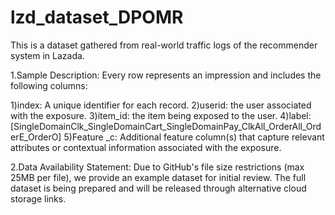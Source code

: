 # lzd_dataset_DPOMR

This is a dataset gathered from real-world traffic logs of the recommender system in Lazada.

1.Sample Description: Every row represents an impression and includes the following columns: 

1)index: A unique identifier for each record. 
2)userid: the user associated with the exposure. 
3)item_id: the item being exposed to the user. 
4)label: [SingleDomainClk_SingleDomainCart_SingleDomainPay_ClkAll_OrderAll_OrderE_OrderO] 
5)Feature _c: Additional feature column(s) that capture relevant attributes or contextual information associated with the exposure.

2.Data Availability Statement: Due to GitHub's file size restrictions (max 25MB per file), we provide an example dataset for initial review. The full dataset is being prepared and will be released through alternative cloud storage links.

